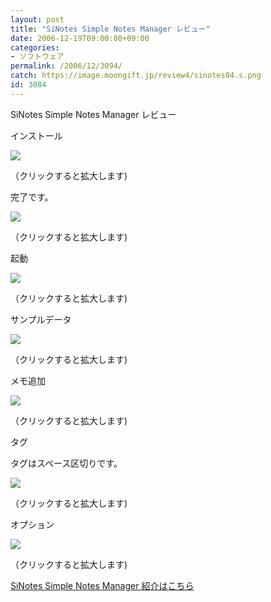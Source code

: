 ```yaml
---
layout: post
title: "SiNotes Simple Notes Manager レビュー"
date: 2006-12-19T09:00:00+09:00
categories:
- ソフトウェア
permalink: /2006/12/3094/
catch: https://image.moongift.jp/review4/sinotes04.s.png
id: 3084
---
```

SiNotes Simple Notes Manager レビュー  
<!--more-->

インストール

  

[![](https://image.moongift.jp/review4/sinotes01.s.png)](https://image.moongift.jp/review4/sinotes01.png)  
  
（クリックすると拡大します)

  

完了です。

  

[![](https://image.moongift.jp/review4/sinotes02.s.png)](https://image.moongift.jp/review4/sinotes02.png)  
  
（クリックすると拡大します)

  

起動

  

[![](https://image.moongift.jp/review4/sinotes03.s.png)](https://image.moongift.jp/review4/sinotes03.png)  
  
（クリックすると拡大します)

  

サンプルデータ

  

[![](https://image.moongift.jp/review4/sinotes04.s.png)](https://image.moongift.jp/review4/sinotes04.png)  
  
（クリックすると拡大します)

  

メモ追加

  

[![](https://image.moongift.jp/review4/sinotes05.s.png)](https://image.moongift.jp/review4/sinotes05.png)  
  
（クリックすると拡大します)

  

タグ

  

タグはスペース区切りです。

  

[![](https://image.moongift.jp/review4/sinotes06.s.png)](https://image.moongift.jp/review4/sinotes06.png)  
  
（クリックすると拡大します)

  

オプション

  

[![](https://image.moongift.jp/review4/sinotes07.s.png)](https://image.moongift.jp/review4/sinotes07.png)  
  
（クリックすると拡大します)

  

[SiNotes Simple Notes Manager 紹介はこちら](http://oss.moongift.jp/intro/i-3089.html)

